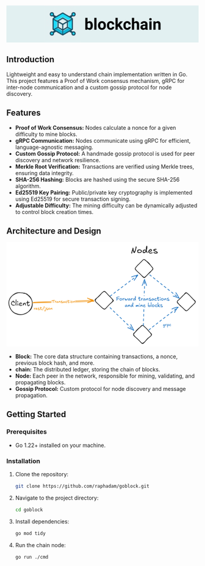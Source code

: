 ![Logo](docs/logo.png)

## Introduction

Lightweight and easy to understand chain implementation written in Go. This project features a Proof of Work consensus mechanism, gRPC for inter-node communication and a custom gossip protocol for node discovery.

## Features

- **Proof of Work Consensus:** Nodes calculate a nonce for a given difficulty to mine blocks.
- **gRPC Communication:** Nodes communicate using gRPC for efficient, language-agnostic messaging.
- **Custom Gossip Protocol:** A handmade gossip protocol is used for peer discovery and network resilience.
- **Merkle Root Verification:** Transactions are verified using Merkle trees, ensuring data integrity.
- **SHA-256 Hashing:** Blocks are hashed using the secure SHA-256 algorithm.
- **Ed25519 Key Pairing:** Public/private key cryptography is implemented using Ed25519 for secure transaction signing.
- **Adjustable Difficulty:** The mining difficulty can be dynamically adjusted to control block creation times.

## Architecture and Design

![Architecture Diagram](docs/graph.png)

- **Block:** The core data structure containing transactions, a nonce, previous block hash, and more.
- **chain:** The distributed ledger, storing the chain of blocks.
- **Node:** Each peer in the network, responsible for mining, validating, and propagating blocks.
- **Gossip Protocol:** Custom protocol for node discovery and message propagation.

## Getting Started

### Prerequisites
- Go 1.22+ installed on your machine.

### Installation

1. Clone the repository:
   ```sh
   git clone https://github.com/raphadam/goblock.git
   ```
2. Navigate to the project directory:
   ```sh
   cd goblock
   ```
3. Install dependencies:
   ```sh
   go mod tidy
   ```
4. Run the chain node:
   ```sh
   go run ./cmd
   ```
